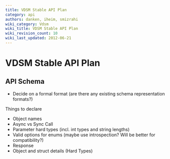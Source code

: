 ```yaml
---
title: VDSM Stable API Plan
category: api
authors: danken, iheim, smizrahi
wiki_category: Vdsm
wiki_title: VDSM Stable API Plan
wiki_revision_count: 10
wiki_last_updated: 2012-06-21
---
```


# VDSM Stable API Plan

## API Schema

*   Decide on a formal format (are there any existing schema representation formats?)

Things to declare

*   Object names
*   Async vs Sync Call
*   Parameter hard types (incl. int types and string lengths)
*   Valid options for enums (maybe use introspection? Will be better for compatibility?)
*   Response
*   Object and struct details (Hard Types)
